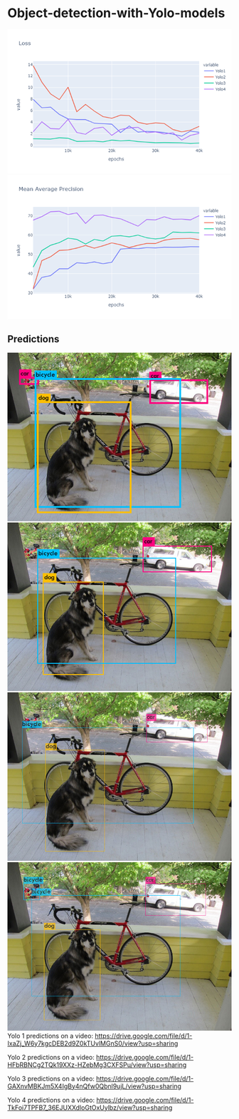# Object-detection-with-Yolo-models
![alt text](https://github.com/anirudh201098/Object-detection-with-Yolo-models/blob/main/Predictions%20and%20graphs/Loss.png)
![alt text](https://github.com/anirudh201098/Object-detection-with-Yolo-models/blob/main/Predictions%20and%20graphs/map.png)

## Predictions
![alt text](https://github.com/anirudh201098/Object-detection-with-Yolo-models/blob/main/Predictions%20and%20graphs/yolo1.jpg)
![alt text](https://github.com/anirudh201098/Object-detection-with-Yolo-models/blob/main/Predictions%20and%20graphs/yolo2.jpg)
![alt text](https://github.com/anirudh201098/Object-detection-with-Yolo-models/blob/main/Predictions%20and%20graphs/yolo3.jpg)
![alt text](https://github.com/anirudh201098/Object-detection-with-Yolo-models/blob/main/Predictions%20and%20graphs/yolo4.jpg)
Yolo 1 predictions on a video: https://drive.google.com/file/d/1-IxaZj_W6y7kgcDEB2d9Z0kTUvlMGnS0/view?usp=sharing

Yolo 2 predictions on a video: https://drive.google.com/file/d/1-HFbRBNCg2TQk19XXz-HZebMg3CXFSPu/view?usp=sharing

Yolo 3 predictions on a video: https://drive.google.com/file/d/1-GAXnvMBKJm5X4IgBy4nQfw0Qbnl9ujL/view?usp=sharing

Yolo 4 predictions on a video: https://drive.google.com/file/d/1-TkFoi7TPFB7_36EJUXXdloGtOxUylbz/view?usp=sharing
